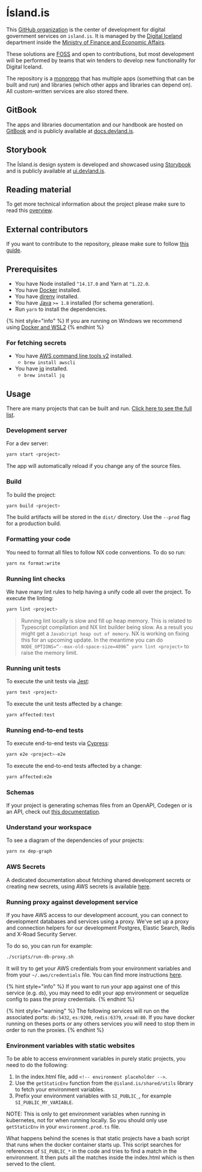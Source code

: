 # Ísland.is

This [GitHub organization](https://github.com/island-is) is the center of development for digital government services on `island.is`. It is managed by the [Digital Iceland](https://stafraent.island.is/) department inside the [Ministry of Finance and Economic Affairs](https://www.government.is/ministries/ministry-of-finance-and-economic-affairs/).

These solutions are [FOSS](https://en.wikipedia.org/wiki/Free_and_open-source_software) and open to contributions, but most development will be performed by teams that win tenders to develop new functionality for Digital Iceland.

The repository is a [monorepo](./handbook/technical-overview/monorepo.md) that has multiple apps (something that can be built and run) and libraries (which other apps and libraries can depend on). All custom-written services are also stored there.

## GitBook

The apps and libraries documentation and our handbook are hosted on [GitBook](https://www.gitbook.com) and is publicly available at [docs.devland.is](https://docs.devland.is).

## Storybook

The Ísland.is design system is developed and showcased using [Storybook](https://storybook.js.org) and is publicly available at [ui.devland.is](https://ui.devland.is).

## Reading material

To get more technical information about the project please make sure to read this [overview](handbook/technical-overview/README.md).

## External contributors

If you want to contribute to the repository, please make sure to follow [this guide](handbook/repository/external-contribute.md).

## Prerequisites

- You have Node installed `^14.17.0` and Yarn at `^1.22.0`.
- You have [Docker](https://docs.docker.com/desktop/) installed.
- You have [direnv](https://direnv.net/) installed.
- You have [Java](https://www.java.com/en/download/manual.jsp) `>= 1.8` installed (for schema generation).
- Run `yarn` to install the dependencies.

{% hint style="info" %}
If you are running on Windows we recommend using [Docker and WSL2](https://docs.docker.com/desktop/windows/wsl/)
{% endhint %}

### For fetching secrets

- You have [AWS command line tools v2](https://docs.aws.amazon.com/cli/latest/userguide/install-cliv2.html) installed.
  - `brew install awscli`
- You have [jq](https://stedolan.github.io/jq/) installed.
  - `brew install jq`

## Usage

There are many projects that can be built and run. [Click here to see the full list](https://github.com/island-is/island.is/blob/main/nx.json).

### Development server

For a dev server:

```bash
yarn start <project>
```

The app will automatically reload if you change any of the source files.

### Build

To build the project:

```bash
yarn build <project>
```

The build artifacts will be stored in the `dist/` directory. Use the `--prod` flag for a production build.

### Formatting your code

You need to format all files to follow NX code conventions. To do so run:

```bash
yarn nx format:write
```

### Running lint checks

We have many lint rules to help having a unify code all over the project. To execute the linting:

```bash
yarn lint <project>
```

> Running lint locally is slow and fill up heap memory. This is related to Typescript compilation and NX lint builder being slow. As a result you might get a `JavaScript heap out of memory`. NX is working on fixing this for an upcoming update. In the meantime you can do `NODE_OPTIONS=“--max-old-space-size=4096” yarn lint <project>` to raise the memory limit.

### Running unit tests

To execute the unit tests via [Jest](https://jestjs.io):

```bash
yarn test <project>
```

To execute the unit tests affected by a change:

```bash
yarn affected:test
```

### Running end-to-end tests

To execute end-to-end tests via [Cypress](https://www.cypress.io):

```bash
yarn e2e <project>-e2e
```

To execute the end-to-end tests affected by a change:

```bash
yarn affected:e2e
```

### Schemas

If your project is generating schemas files from an OpenAPI, Codegen or is an API, check out [this documentation](handbook/repository/schemas.md).

### Understand your workspace

To see a diagram of the dependencies of your projects:

```bash
yarn nx dep-graph
```

### AWS Secrets

A dedicated documentation about fetching shared development secrets or creating new secrets, using AWS secrets is available [here](handbook/repository/aws-secrets.md).

### Running proxy against development service

If you have AWS access to our development account, you can connect to development databases and services using a proxy. We've set up a proxy and connection helpers for our development Postgres, Elastic Search, Redis and X-Road Security Server.

To do so, you can run for example:

```bash
./scripts/run-db-proxy.sh
```

It will try to get your AWS credentials from your environment variables and from your `~/.aws/credentials` file. You can find more instructions [here](handbook/repository/aws-secrets.md#using-aws-session).

{% hint style="info" %}
If you want to run your app against one of this service (e.g. `db`), you may need to edit your app environment or sequelize config to pass the proxy credentials.
{% endhint %}

{% hint style="warning" %}
The following services will run on the associated ports: `db:5432`, `es:9200`, `redis:6379`, `xroad:80`. If you have docker running on theses ports or any others services you will need to stop them in order to run the proxies.
{% endhint %}

### Environment variables with static websites

To be able to access environment variables in purely static projects, you need to do the following:

1. In the index.html file, add `<!-- environment placeholder -->`.
2. Use the `getStaticEnv` function from the `@island.is/shared/utils`
   library to fetch your environment variables.
3. Prefix your environment variables with `SI_PUBLIC_`, for example
   `SI_PUBLIC_MY_VARIABLE`.

NOTE: This is only to get environment variables when running in kubernetes, not for when running locally. So you should only use `getStaticEnv` in your `environment.prod.ts` file.

What happens behind the scenes is that static projects have a bash script that runs when the docker container starts up. This script searches for references of `SI_PUBLIC_*` in the code and tries to find a match in the environment. It then puts all the matches inside the index.html which is then served to the client.
